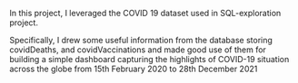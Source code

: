 In this project, I leveraged the COVID 19 dataset  used in SQL-exploration project. 

Specifically, I drew some useful information from the database storing covidDeaths, and covidVaccinations and made good use of them for building a simple dashboard capturing the highlights of COVID-19 situation across the globe from 15th February 2020 to 28th December 2021



